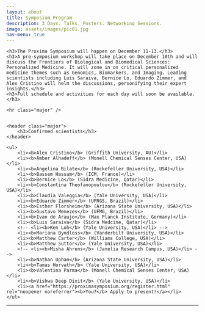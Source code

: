 ```yaml
---
layout: about
title: Symposium Program
description: 3 Days. Talks. Posters. Networking Sessions.
image: assets/images/pic01.jpg
nav-menu: true
---
```


<!-- Main -->
<div id="main" class="alt">

<!-- One -->
<section id="one">
	<div class="inner">

<!-- <div class="row">
	<div class="4u 12u$(medium)">
		<h3>Badge pickup.</h3>
		<p>Your badge is your entrance for all Symposium activities and events, and must be worn at all the times. Badge pickup will be available during the following hours.
		<ul>
			<li>Monday, December 11: 12 - 4 pm </li>
			<li>Tuesday, December 12: 8 - 11 am </li>
			<li>Wednesday, December 13: 8 - 11 am </li>
		</ul>
		</p>

	</div>
	<div class="4u 12u$(medium)">
		<h3>Symposium hours.</h3>
		<p>All Symposium activities will be held in the UFRGS Centro Cultural building. Please see the schedule for room details.</p>
	</div>
	<div class="4u$ 12u$(medium)">
		<h3>Poster sessions.</h3>
		<p>The poster sessions will be held from 6:15 to 7:45 pm on Monday and Tuesday. If you are presenting, please arrive at least 15 minutes early to set up your poster.</p>
	</div>
</div> -->

	<h3>The Proxima Symposium will happen on December 11-13.</h3>
	<h3>A pre-symposium workshop will take place on December 10th and will discuss the Frontiers of Biological and Biomedical Sciences: Personalized Medicine. It will zone in on critical personalized medicine themes such as Genomics, Biomarkers, and Imaging. Leading scientists including Luis Saraiva, Bernice Lo, Eduardo Zimmer, and Alex Cristino will helm the discussions, personifying their expert insights.</h3>
	<h3>Full schedule and activities for each day will soon be available.</h3>

	<hr class="major" />


	<header class="major">
		<h3>Confirmed scientists</h3>
	</header>
	
	<ul>
		<li><b>Alex Cristino</b> (Griffith University, AU)</li>
		<li><b>Amber Alhadeff</b> (Monell Chemical Senses Center, USA)</li>
		<li><b>Angelina Bilate</b> (Rockefeller University, USA)</li>
		<li><b>Bassem Hassam</b> (ICM, France)</li>
		<li><b>Bernice Lo</b> (Sidra Medicine, Qatar)</li>
		<li><b>Constantina Theofanopoulou</b> (Rockefeller University, USA)</li>
		<li><b>Claudia Valeggia</b> (Yale University, USA)</li>
		<li><b>Eduardo Zimmer</b> (UFRGS, Brazil)</li>
		<li><b>Esther Florsheim</b> (Arizona State University, USA)</li>
		<li><b>Gustavo Menezes</b> (UFMG, Brazil)</li>
		<li><b>Ivan de Araujo</b> (Max Planck Institute, Germany)</li>
		<li><b>Luis Saraiva</b> (Sidra Medcine, Qatar)</li>
		<!-- <li><b>Ken Loh</b> (Yale University, USA)</li> -->
		<li><b>Mariana Byndloss</b> (Vanderbilt University, USA)</li>
		<li><b>Matthew Carter</b> (Williams College, USA)</li>
		<li><b>Matthew Suttor</b> (Yale University, USA)</li>
		<!-- <li><b>Misha Ahrens</b> (Janelia Research Campus, USA)</li> -->
		<li><b>Nathan Upham</b> (Arizona State University, USA)</li>
		<li><b>Tamas Horvath</b> (Yale University, USA)</li>
		<li><b>Valentina Parma</b> (Monell Chemical Senses Center, USA) </li>
		<li><b>Vishwa Deep Dixit</b> (Yale University, USA)</li>
		<li><a href="https://proximasymposium.org/register.html" rel="noopener noreferrer"><b>You?</b> Apply to present!</a></li>
	</ul>

<hr class="major" />

<!-- Program -->


<!-- <a href="" class="button special big" onclick="return false;" style="cursor:default">Day 1: Monday 12/11</a>

<br>
<br>


<h4>Opening Session (Room TBD)</h4>

<div class="table-wrapper" >
	<table>
		<thead>
			<tr>
				<th>Time</th>
				<th>Who</th>
				<th>What</th>
			</tr>
		</thead>
		<tbody>
			<tr>
				<td>1:45-2 pm</td>
				<td>Scientific Committee</td>
				<td>Introductory remarks</td>
			</tr>
		</tbody>
	</table>
</div>

<h4>Scientific Talks (Room TBD)</h4>

<div class="table-wrapper">
	<table>
		<thead>
			<tr>
				<th>Time</th>
				<th>Who</th>
				<th>What</th>
			</tr>
		</thead>
		<tbody>
			<tr>
				<td>2-2:30 pm</td>
				<td>PI</td>
				<td>TBD</td>
			</tr>
			<tr>
				<td>2:30-3 pm</td>
				<td>PI</td>
				<td>TBD</td>
			</tr>
			<tr>
				<td>3-3:15 pm</td>
				<td>Student</td>
				<td>TBD</td>
			</tr>
			<tr>
				<td>3:15-3:30 pm</td>
				<td>Student</td>
				<td>TBD</td>
			</tr>
			<tr>
				<td>3:30-3:45 pm</td>
				<td>-</td>
				<td>Session summary and Q&A</td>
			</tr>
		</tbody>
	</table>
</div>

<h3>3:45-4:30 pm: Coffee Break (Room TBD)</h3>

<h4>Scientific Talks (Room TBD)</h4>

<div class="table-wrapper">
	<table>
		<thead>
			<tr>
				<th>Time</th>
				<th>Who</th>
				<th>What</th>
			</tr>
		</thead>
		<tbody>
			<tr>
				<td>4:30-4:45 pm</td>
				<td>Student</td>
				<td>TBD</td>
			</tr>
			<tr>
				<td>4:45-5 pm</td>
				<td>Student</td>
				<td>TBD</td>
			</tr>
			<tr>
				<td>5-5:30 pm</td>
				<td>PI</td>
				<td>TBD</td>
			</tr>
			<tr>
				<td>5:30-5:45 pm</td>
				<td>-</td>
				<td>Session summary and Q&A</td>
			</tr>
		</tbody>
	</table>
</div>

<h3>5:45-7:00 pm: Poster Session 1 + Happy Hour (Room TBD)</h3>

<hr class="major" />

<a href="" class="button special big" onclick="return false;" style="cursor:default">Day 2: Tuesday 12/12</a>

<br>
<br>

<h4>Workshop (Room TBD)</h4>

<div class="table-wrapper">
	<table>
		<thead>
			<tr>
				<th>Time</th>
				<th>Who</th>
				<th>What</th>
			</tr>
		</thead>
		<tbody>
			<tr>
				<td>9:30-10:15 am</td>
				<td>Matthew Suttor</td>
				<td>Workshop on Art & Creativity</td>
			</tr>
			<tr>
				<td>10:15-10:45 am</td>
				<td>-</td>
				<td>Coffee Break</td>
			</tr>
			<tr>
				<td>10:45-12 pm</td>
				<td>-</td>
				<td>Mentoring session with speakers</td>
			</tr>
		</tbody>
	</table>
</div>

<h3>12-2 pm: Lunch</h3>

<h4>Scientific Talks (Room TBD)</h4>

<div class="table-wrapper">
	<table>
		<thead>
			<tr>
				<th>Time</th>
				<th>Who</th>
				<th>What</th>
			</tr>
		</thead>
		<tbody>
			<tr>
				<td>2-2:30 pm</td>
				<td>PI</td>
				<td>TBD</td>
			</tr>
			<tr>
				<td>2:30-3 pm</td>
				<td>PI</td>
				<td>TBD</td>
			</tr>
			<tr>
				<td>3-3:15 pm</td>
				<td>Student</td>
				<td>TBD</td>
			</tr>
			<tr>
				<td>3:15-3:30 pm</td>
				<td>Student</td>
				<td>TBD</td>
			</tr>
			<tr>
				<td>3:30-3:45 pm</td>
				<td>-</td>
				<td>Session summary and Q&A</td>
			</tr>
		</tbody>
	</table>
</div>

<h3>3:45-4:30 pm: Coffee Break (Room TBD)</h3>

<h4>Scientific Talks (Room TBD)</h4>
<div class="table-wrapper">
	<table>
		<thead>
			<tr>
				<th>Time</th>
				<th>Who</th>
				<th>What</th>
			</tr>
		</thead>
		<tbody>
			<tr>
				<td>4:30-4:45 pm</td>
				<td>Student</td>
				<td>TBD</td>
			</tr>
			<tr>
				<td>4:45-5 pm</td>
				<td>Student</td>
				<td>TBD</td>
			</tr>
			<tr>
				<td>5-5:30 pm</td>
				<td>PI</td>
				<td>TBD</td>
			</tr>
			<tr>
				<td>5:30-5:45 pm</td>
				<td>-</td>
				<td>Session summary and Q&A</td>
			</tr>
		</tbody>
	</table>
</div>

<h3>5:45-7 pm: Poster Session 2 + Happy Hour (Room TBD)</h3>

<hr class="major" />

<a href="" class="button special big" onclick="return false;" style="cursor:default">Day 3: Wednesday 12/13</a>

<br>
<br>

<h4>Scientific Talks (Room TBD)</h4>

<div class="table-wrapper">
	<table>
		<thead>
			<tr>
				<th>Time</th>
				<th>Who</th>
				<th>What</th>
			</tr>
		</thead>
		<tbody>
			<tr>
				<td>9:30-10 am</td>
				<td>PI</td>
				<td>TBD</td>
			</tr>
			<tr>
				<td>10-10:30 am</td>
				<td>PI</td>
				<td>TBD</td>
			</tr>
			<tr>
				<td>10:30-11 am</td>
				<td>PI</td>
				<td>TBD</td>
			</tr>
			<tr>
				<td>11-11:30 am</td>
				<td>-</td>
				<td>Cofee Break (Room TBD)</td>
			</tr>
			<tr>
				<td>11:30-11:45 am</td>
				<td>Student</td>
				<td>TBD</td>
			</tr>
			<tr>
				<td>11:45-12 pm</td>
				<td>Student</td>
				<td>TBD</td>
			</tr>
		</tbody>
	</table>
</div>

<h3>Networking Lunch (Location TBD)</h3>

<h4>Scientific Talks (Room TBD)</h4>
<div class="table-wrapper">
	<table>
		<thead>
			<tr>
				<th>Time</th>
				<th>Who</th>
				<th>What</th>
			</tr>
		</thead>
		<tbody>
			<tr>
				<td>2-2:30 pm</td>
				<td>PI</td>
				<td>TBD</td>
			</tr>
			<tr>
				<td>2:30-3 pm</td>
				<td>PI</td>
				<td>TBD</td>
			</tr>
			<tr>
				<td>3-3:15 pm</td>
				<td>Student</td>
				<td>TBD</td>
			</tr>
			<tr>
				<td>3:15-3:30 pm</td>
				<td>Student</td>
				<td>TBD</td>
			</tr>
			<tr>
				<td>3:30-3:45 pm</td>
				<td>-</td>
				<td>Session summary and Q&A</td>
			</tr>
		</tbody>
	</table>
</div>

<h3>3:45-4:30 pm: Coffee Break (Room TBD)</h3>
<h3>4:45-5 pm: Group Photo (Location TBD)</h3>
<h3>5-6:30 pm: Roundtable Discussion (Room TBD)</h3>
<h3>6:30-6:45 pm: Closing Remarks (Room TBD)</h3>

 -->
</div>
</section>
</div>

